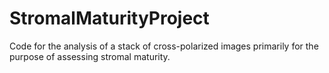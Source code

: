 # StromalMaturityProject
Code for the analysis of a stack of cross-polarized images primarily for the purpose of assessing stromal maturity.
